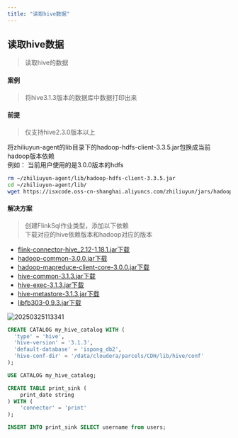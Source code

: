```yaml
---
title: "读取hive数据"
---
```


## 读取hive数据

> 读取hive的数据

#### 案例

> 将hive3.1.3版本的数据库中数据打印出来

#### 前提

> 仅支持hive2.3.0版本以上

将zhiliuyun-agent的lib目录下的hadoop-hdfs-client-3.3.5.jar包换成当前hadoop版本依赖    
例如： 当前用户使用的是3.0.0版本的hdfs  

```bash
rm ~/zhiliuyun-agent/lib/hadoop-hdfs-client-3.3.5.jar   
cd ~/zhiliuyun-agent/lib/  
wget https://isxcode.oss-cn-shanghai.aliyuncs.com/zhiliuyun/jars/hadoop-hdfs-client-3.0.0.jar
```

#### 解决方案

> 创建FlinkSql作业类型，添加以下依赖  
> 下载对应的hive依赖版本和hadoop对应的版本  

- [flink-connector-hive_2.12-1.18.1.jar下载](https://isxcode.oss-cn-shanghai.aliyuncs.com/zhiliuyun/jars/flink-connector-hive_2.12-1.18.1.jar)
- [hadoop-common-3.0.0.jar下载](https://isxcode.oss-cn-shanghai.aliyuncs.com/zhiliuyun/jars/hadoop-common-3.0.0.jar)
- [hadoop-mapreduce-client-core-3.0.0.jar下载](https://isxcode.oss-cn-shanghai.aliyuncs.com/zhiliuyun/jars/hadoop-mapreduce-client-core-3.0.0.jar)
- [hive-common-3.1.3.jar下载](https://isxcode.oss-cn-shanghai.aliyuncs.com/zhiliuyun/jars/hive-common-3.1.3.jar)
- [hive-exec-3.1.3.jar下载](https://isxcode.oss-cn-shanghai.aliyuncs.com/zhiliuyun/jars/hive-exec-3.1.3.jar)
- [hive-metastore-3.1.3.jar下载](https://isxcode.oss-cn-shanghai.aliyuncs.com/zhiliuyun/jars/hive-metastore-3.1.3.jar)
- [libfb303-0.9.3.jar下载](https://isxcode.oss-cn-shanghai.aliyuncs.com/zhiliuyun/jars/libfb303-0.9.3.jar)

![20250325113341](https://img.isxcode.com/picgo/20250325113341.png)

```sql
CREATE CATALOG my_hive_catalog WITH (
  'type' = 'hive',
  'hive-version' = '3.1.3', 
  'default-database' = 'ispong_db2',
  'hive-conf-dir' = '/data/cloudera/parcels/CDH/lib/hive/conf'
);

USE CATALOG my_hive_catalog;

CREATE TABLE print_sink ( 
    print_date string 
) WITH ( 
    'connector' = 'print' 
);

INSERT INTO print_sink SELECT username from users;
```
